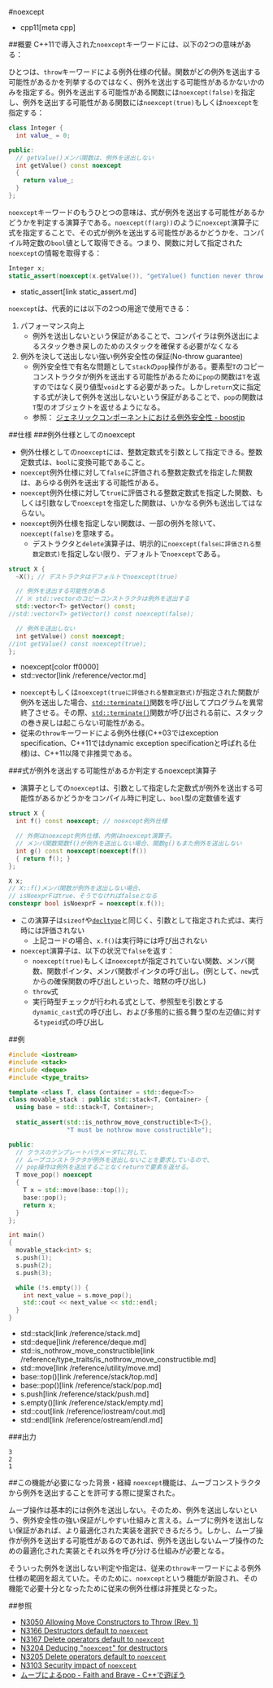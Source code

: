 #noexcept
* cpp11[meta cpp]

##概要
C++11で導入された`noexcept`キーワードには、以下の2つの意味がある：

ひとつは、`throw`キーワードによる例外仕様の代替。関数がどの例外を送出する可能性があるかを列挙するのではなく、例外を送出する可能性があるかないかのみを指定する。例外を送出する可能性がある関数には`noexcept(false)`を指定し、例外を送出する可能性がある関数には`noexcept(true)`もしくは`noexcept`を指定する：

```cpp
class Integer {
  int value_ = 0;

public:
  // getValue()メンバ関数は、例外を送出しない
  int getValue() const noexcept
  {
    return value_;
  }
};
```

`noexcept`キーワードのもうひとつの意味は、式が例外を送出する可能性があるかどうかを判定する演算子である。`noexcept(f(arg))`のように`noexcept`演算子に式を指定することで、その式が例外を送出する可能性があるかどうかを、コンパイル時定数の`bool`値として取得できる。つまり、関数に対して指定された`noexcept`の情報を取得する：

```cpp
Integer x;
static_assert(noexcept(x.getValue()), "getValue() function never throw exception");
```
* static_assert[link static_assert.md]

`noexcept`は、代表的には以下の2つの用途で使用できる：

1. パフォーマンス向上
    - 例外を送出しないという保証があることで、コンパイラは例外送出によるスタック巻き戻しのためのスタックを確保する必要がなくなる
2. 例外を決して送出しない強い例外安全性の保証(No-throw guarantee)
    - 例外安全性で有名な問題として`stack`の`pop`操作がある。要素型`T`のコピーコンストラクタが例外を送出する可能性があるために`pop`の関数は`T`を返すのではなく戻り値型`void`とする必要があった。しかし`return`文に指定する式が決して例外を送出しないという保証があることで、`pop`の関数は`T`型のオブジェクトを返せるようになる。
    - 参照： [ジェネリックコンポーネントにおける例外安全性 - boostjp](http://boostjp.github.io/archive/boost_docs/document/generic_exception_safety.html)


##仕様
###例外仕様としてのnoexcept
- 例外仕様としての`noexcept`には、整数定数式を引数として指定できる。整数定数式は、`bool`に変換可能であること。
- `noexcept`例外仕様に対して`false`に評価される整数定数式を指定した関数は、あらゆる例外を送出する可能性がある。
- `noexcept`例外仕様に対して`true`に評価される整数定数式を指定した関数、もしくは引数なしで`noexcept`を指定した関数は、いかなる例外も送出してはならない。
- `noexcept`例外仕様を指定しない関数は、一部の例外を除いて、`noexcept(false)`を意味する。
    - デストラクタと`delete`演算子は、明示的に`noexcept(falseに評価される整数定数式)`を指定しない限り、デフォルトで`noexcept`である。

```cpp
struct X {
  ~X(); // デストラクタはデフォルトでnoexcept(true)

  // 例外を送出する可能性がある
  // ※ std::vectorのコピーコンストラクタは例外を送出する
  std::vector<T> getVector() const;
//std::vector<T> getVector() const noexcept(false);

  // 例外を送出しない
  int getValue() const noexcept;
//int getValue() const noexcept(true);
};
```
* noexcept[color ff0000]
* std::vector[link /reference/vector.md]

- `noexcept`もしくは`noexcept(trueに評価される整数定数式)`が指定された関数が例外を送出した場合、[`std::terminate()`](/reference/exception/terminate.md)関数を呼び出してプログラムを異常終了させる。その際、[`std::terminate()`](/reference/exception/terminate.md)関数が呼び出される前に、スタックの巻き戻しは起こらない可能性がある。
- 従来の`throw`キーワードによる例外仕様(C++03ではexception specification、C++11ではdynamic exception specificationと呼ばれる仕様)は、C++11以降で非推奨である。


###式が例外を送出する可能性があるか判定するnoexcept演算子
- 演算子としての`noexcept`は、引数として指定した定数式が例外を送出する可能性があるかどうかをコンパイル時に判定し、`bool`型の定数値を返す

```cpp
struct X {
  int f() const noexcept; // noexcept例外仕様

  // 外側はnoexcept例外仕様、内側はnoexcept演算子。
  // メンバ関数関数f()が例外を送出しない場合、関数g()もまた例外を送出しない
  int g() const noexcept(noexcept(f())
  { return f(); }
};

X x;
// X::f()メンバ関数が例外を送出しない場合、
// isNoexprFはtrue、そうでなければfalseとなる
constexpr bool isNoexprF = noexcept(x.f());
```

- この演算子は`sizeof`や[`decltype`](decltype.md.nolink)と同じく、引数として指定された式は、実行時には評価されない
    - 上記コードの場合、`x.f()`は実行時には呼び出されない
- `noexcept`演算子は、以下の状況で`false`を返す：
    - `noexcept(true)`もしくは`noexcept`が指定されていない関数、メンバ関数、関数ポインタ、メンバ関数ポインタの呼び出し。(例として、`new`式からの確保関数の呼び出しといった、暗黙の呼び出し)
    - `throw`式
    - 実行時型チェックが行われる式として、参照型を引数とする`dynamic_cast`式の呼び出し、および多態的に振る舞う型の左辺値に対する`typeid`式の呼び出し


##例
```cpp
#include <iostream>
#include <stack>
#include <deque>
#include <type_traits>

template <class T, class Container = std::deque<T>>
class movable_stack : public std::stack<T, Container> {
  using base = std::stack<T, Container>;
    
  static_assert(std::is_nothrow_move_constructible<T>{},
                "T must be nothrow move constructible");

public:
  // クラスのテンプレートパラメータTに対して、
  // ムーブコンストラクタが例外を送出しないことを要求しているので、
  // pop操作は例外を送出することなくreturnで要素を返せる。
  T move_pop() noexcept
  {
    T x = std::move(base::top());
    base::pop();
    return x;
  }
};

int main()
{
  movable_stack<int> s;
  s.push(1);
  s.push(2);
  s.push(3);

  while (!s.empty()) {
    int next_value = s.move_pop();
    std::cout << next_value << std::endl;
  }
}
```
* std::stack[link /reference/stack.md]
* std::deque[link /reference/deque.md]
* std::is_nothrow_move_constructible[link /reference/type_traits/is_nothrow_move_constructible.md]
* std::move[link /reference/utility/move.md]
* base::top()[link /reference/stack/top.md]
* base::pop()[link /reference/stack/pop.md]
* s.push[link /reference/stack/push.md]
* s.empty()[link /reference/stack/empty.md]
* std::cout[link /reference/iostream/cout.md]
* std::endl[link /reference/ostream/endl.md]

###出力
```
3
2
1
```

##この機能が必要になった背景・経緯
`noexcept`機能は、ムーブコンストラクタから例外を送出することを許可する際に提案された。

ムーブ操作は基本的には例外を送出しない。そのため、例外を送出しないという、例外安全性の強い保証がしやすい仕組みと言える。ムーブに例外を送出しない保証があれば、より最適化された実装を選択できるだろう。しかし、ムーブ操作が例外を送出する可能性があるのであれば、例外を送出しないムーブ操作のための最適化された実装とそれ以外を呼び分ける仕組みが必要となる。

そういった例外を送出しない判定や指定は、従来の`throw`キーワードによる例外仕様の範囲を超えていた。そのために、`noexcept`という機能が新設され、その機能で必要十分となったために従来の例外仕様は非推奨となった。


##参照
- [N3050 Allowing Move Constructors to Throw (Rev. 1)](http://www.open-std.org/jtc1/sc22/wg21/docs/papers/2010/n3050.html)
- [N3166 Destructors default to `noexcept`](http://www.open-std.org/jtc1/sc22/wg21/docs/papers/2010/n3166.html)
- [N3167 Delete operators default to `noexcept`](http://www.open-std.org/jtc1/sc22/wg21/docs/papers/2010/n3167.html)
- [N3204 Deducing "`noexcept`" for destructors](http://www.open-std.org/jtc1/sc22/wg21/docs/papers/2010/n3204.htm)
- [N3205 Delete operators default to `noexcept`](http://www.open-std.org/jtc1/sc22/wg21/docs/papers/2010/n3205.htm)
- [N3103 Security impact of `noexcept`](http://www.open-std.org/jtc1/sc22/wg21/docs/papers/2010/n3103.pdf)
- [ムーブによるpop - Faith and Brave - C++で遊ぼう](http://faithandbrave.hateblo.jp/entry/20130604/1370327651)

